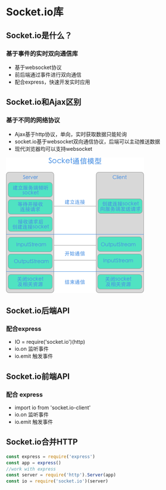 # Socket.io库

## Socket.io是什么？ <a id="socketio&#x662F;&#x4EC0;&#x4E48;&#xFF1F;"></a>

### 基于事件的实时双向通信库

* 基于websocket协议
* 前后端通过事件进行双向通信
* 配合express，快速开发实时应用

## Socket.io和Ajax区别 <a id="socketio&#x548C;ajax&#x533A;&#x522B;"></a>

### 基于不同的网络协议

* Ajax基于http协议，单向，实时获取数据只能轮询
* socket.io基于websocket双向通信协议，后端可以主动推送数据
* 现代浏览器均可以支持websocket

![](../.gitbook/assets/桌面%20宽屏.png)

## Socket.io后端API

### 配合express

* IO = require\('socket.io'\)\(http\)
* io.on 监听事件
* io.emit 触发事件

## Socket.io前端API

### 配合 express

* import io from 'socket.io-client'
* io.on 监听事件
* io.emit 触发事件

## Socket.io合并HTTP

```javascript
const express = require('express')
const app = express()
//work with express
const server = require('http').Server(app)
const io = require('socket.io')(server)
```

